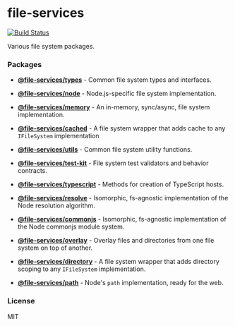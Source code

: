 # file-services

[![Build Status](https://github.com/wixplosives/file-services/workflows/tests/badge.svg)](https://github.com/wixplosives/file-services/actions)

Various file system packages.

### Packages

- **[@file-services/types](https://github.com/wixplosives/file-services/tree/master/packages/types)** - Common file system types and interfaces.

- **[@file-services/node](https://github.com/wixplosives/file-services/tree/master/packages/node)** - Node.js-specific file system implementation.

- **[@file-services/memory](https://github.com/wixplosives/file-services/tree/master/packages/memory)** - An in-memory, sync/async, file system implementation.

- **[@file-services/cached](https://github.com/wixplosives/file-services/tree/master/packages/cached)** - A file system wrapper that adds cache to any `IFileSystem` implementation

- **[@file-services/utils](https://github.com/wixplosives/file-services/tree/master/packages/utils)** - Common file system utility functions.

- **[@file-services/test-kit](https://github.com/wixplosives/file-services/tree/master/packages/test-kit)** - File system test validators and behavior contracts.

- **[@file-services/typescript](https://github.com/wixplosives/file-services/tree/master/packages/typescript)** - Methods for creation of TypeScript hosts.

- **[@file-services/resolve](https://github.com/wixplosives/file-services/tree/master/packages/resolve)** - Isomorphic, fs-agnostic implementation of the Node resolution algorithm.

- **[@file-services/commonjs](https://github.com/wixplosives/file-services/tree/master/packages/commonjs)** - Isomorphic, fs-agnostic implementation of the Node commonjs module system.

- **[@file-services/overlay](https://github.com/wixplosives/file-services/tree/master/packages/overlay)** - Overlay files and directories from one file system on top of another.

- **[@file-services/directory](https://github.com/wixplosives/file-services/tree/master/packages/directory)** - A file system wrapper that adds directory scoping to any `IFileSystem` implementation.

- **[@file-services/path](https://github.com/wixplosives/file-services/tree/master/packages/path)** - Node's `path` implementation, ready for the web.

### License

MIT
